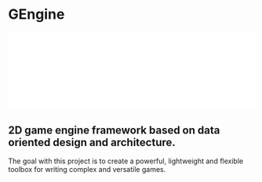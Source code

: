 # GEngine

![Logo](./page/GEngine-logo/GEngine-logos_transparent.png)
## 2D game engine framework based on data oriented design and architecture.
The goal with this project is to create a powerful, lightweight and flexible toolbox
for writing complex and versatile games.

